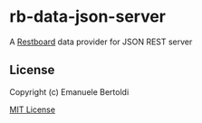 # rb-data-json-server

A [Restboard](https://github.com/zuck/restboard) data provider for JSON REST server

## License

Copyright (c) Emanuele Bertoldi

[MIT License](http://en.wikipedia.org/wiki/MIT_License)
